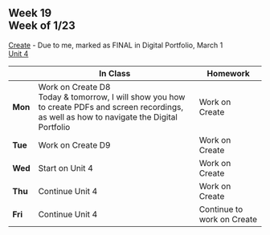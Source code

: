 ## Week 19 <br>Week of 1/23

[Create](/apcsp/curriculum/pt/create) - Due to me, marked as FINAL in Digital Portfolio, March 1<br>[Unit 4](/apcsp/curriculum/4)

  |       |In Class               |Homework   |
  |-------|---------              |---------  |
  |**Mon**|Work on Create D8<br>Today & tomorrow, I will show you how to create PDFs and screen recordings, as well as how to navigate the Digital Portfolio |Work on Create |
  |**Tue**|Work on Create D9 |Work on Create |
  |**Wed**|Start on Unit 4 |Work on Create |
  |**Thu**|Continue Unit 4 |Work on Create |
  |**Fri**|Continue Unit 4 |Continue to work on Create |

<!-- <img src="https://techvidvan.com/tutorials/wp-content/uploads/sites/2/2019/12/Applications-of-python.jpg" alt="python applications" height="400"> -->

<meta http-equiv="refresh" content="300"/>
